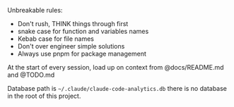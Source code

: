 Unbreakable rules:

- Don't rush, THINK things through first
- snake case for function and variables names
- Kebab case for file names
- Don't over engineer simple solutions
- Always use pnpm for package management

At the start of every session, load up on context from @docs/README.md
and @TODO.md

Database path is `~/.claude/claude-code-analytics.db` there is no
database in the root of this project.

<!-- https://www.reddit.com/r/ChatGPTCoding/comments/1lm3fxq/gemini_cli_is_awesome_but_only_when_you_make/ -->
